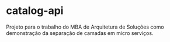 # catalog-api

Projeto para o trabalho do MBA de Arquitetura de Soluções como demonstração da separação de camadas em micro serviços.
